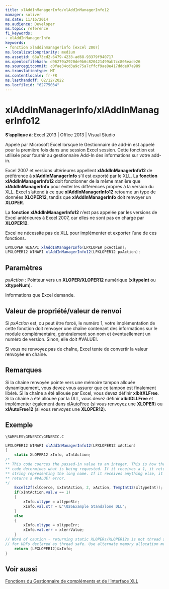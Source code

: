```yaml
---
title: xlAddInManagerInfo/xlAddInManagerInfo12
manager: soliver
ms.date: 11/16/2014
ms.audience: Developer
ms.topic: reference
f1_keywords:
- xlAddInManagerInfo
keywords:
- fonction xladdinmanagerinfo [excel 2007]
ms.localizationpriority: medium
ms.assetid: 63a73cd2-6479-4233-ad68-93379f940717
ms.openlocfilehash: d96270a2920de9b6c820421499ab7cc805eade26
ms.sourcegitcommit: c0fae34cd3a9c75a7cffcf9ae8e417ddde07a989
ms.translationtype: MT
ms.contentlocale: fr-FR
ms.lasthandoff: 02/12/2022
ms.locfileid: "62775034"
---
```

# <a name="xladdinmanagerinfoxladdinmanagerinfo12"></a>xlAddInManagerInfo/xlAddInManagerInfo12

 **S’applique à**: Excel 2013 | Office 2013 | Visual Studio 
  
Appelé par Microsoft Excel lorsque le Gestionnaire de add-in est appelé pour la première fois dans une session Excel session. Cette fonction est utilisée pour fournir au gestionnaire Add-In des informations sur votre add-in.
  
Excel 2007 et versions ultérieures appellent **xlAddInManagerInfo12** de préférence à **xlAddInManagerInfo** s’il est exporté par le XLL. La **fonction xlAddInManagerInfo12** doit fonctionner de la même manière que **xlAddInManagerInfo** pour éviter les différences propres à la version du XLL. Excel s’attend à ce que **xlAddInManagerInfo12** retourne un type de données **XLOPER12**, tandis que **xlAddInManagerInfo** doit renvoyer un **XLOPER**.
  
La **fonction xlAddInManagerInfo12** n’est pas appelée par les versions de Excel antérieures à Excel 2007, car elles ne sont pas en charge par **XLOPER12**.
  
Excel ne nécessite pas de XLL pour implémenter et exporter l’une de ces fonctions.
  
```cs
LPXLOPER WINAPI xlAddInManagerInfo(LPXLOPER pxAction);
LPXLOPER12 WINAPI xlAddInManagerInfo12(LPXLOPER12 pxAction);
```

## <a name="parameters"></a>Paramètres

 _pxAction :_ Pointeur vers un **XLOPER/XLOPER12** numérique (**xltypeInt** ou **xltypeNum**).
  
Informations que Excel demande.
  
## <a name="property-valuereturn-value"></a>Valeur de propriété/valeur de renvoi

Si _pxAction_ est, ou peut être forcé, le numéro 1, votre implémentation de cette fonction doit renvoyer une chaîne contenant des informations sur le module complémentaire, généralement son nom et éventuellement un numéro de version. Sinon, elle doit #VALUE!. 
  
Si vous ne renvoyez pas de chaîne, Excel tente de convertir la valeur renvoyée en chaîne.
  
## <a name="remarks"></a>Remarques

Si la chaîne renvoyée pointe vers une mémoire tampon allouée dynamiquement, vous devez vous assurer que ce tampon est finalement libéré. Si la chaîne a été allouée par Excel, vous devez définir **xlbitXLFree**. Si la chaîne a été allouée par la DLL, vous devez définir **xlbitDLLFree** et implémenter également dans [xlAutoFree](xlautofree-xlautofree12.md) (si vous renvoyez une **XLOPER**) ou **xlAutoFree12** (si vous renvoyez une **XLOPER12**).
  
## <a name="example"></a>Exemple

 `\SAMPLES\GENERIC\GENERIC.C`
  
```cs
LPXLOPER12 WINAPI xlAddInManagerInfo12(LPXLOPER12 xAction)
{
    static XLOPER12 xInfo, xIntAction;
/*
** This code coerces the passed-in value to an integer. This is how the
** code determines what is being requested. If it receives a 1, it returns a
** string representing the long name. If it receives anything else, it
** returns a #VALUE! error.
*/
    Excel12f(xlCoerce, &xIntAction, 2, xAction, TempInt12(xltypeInt));
    if(xIntAction.val.w == 1) 
    {
        xInfo.xltype = xltypeStr;
        xInfo.val.str = L"\026Example Standalone DLL";
    }
    else 
    {
        xInfo.xltype = xltypeErr;
        xInfo.val.err = xlerrValue;
    }
// Word of caution - returning static XLOPERs/XLOPER12s is not thread safe
// for UDFs declared as thread safe. Use alternate memory allocation mechanisms.
    return (LPXLOPER12)&xInfo;
} 

```

## <a name="see-also"></a>Voir aussi



[Fonctions du Gestionnaire de compléments et de l’interface XLL](add-in-manager-and-xll-interface-functions.md)

